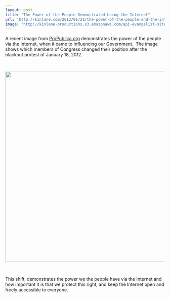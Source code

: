 ```yaml
---
layout: post
title: "The Power of the People Demonstrated Using the Internet"
url: 'http://kinlane.com/2012/01/21/the-power-of-the-people-and-the-internet-demonstrated/'
image: 'http://kinlane-productions.s3.amazonaws.com/api-evangelist-site/blog/sopa-opera-count.png'
---
```


A recent image from [ProPublica.org][1] demonstrates the power of the people via the Internet, when it came to influencing our Government.  The image shows which members of Congress changed their position after the blackout protest of January 18, 2012.  

 

[<img style="display: block; margin-left: auto; margin-right: auto;" src="http://kinlane-productions.s3.amazonaws.com/government/sopa-opera-count.png" alt="" width="600" />][1]

 

This shift, demonstrates the power we the people have via the Internet and how important it is that we protect this right, and keep the Internet open and freely accessible to everyone.  

   [1]: http://projects.propublica.org/sopa/

